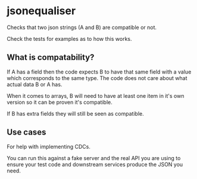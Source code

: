 # jsonequaliser

Checks that two json strings (A and B) are compatible or not.

Check the tests for examples as to how this works.

## What is compatability?

If A has a field then the code expects B to have that same field with a value which corresponds to the same type. The code does not care about what actual data B or A has.

When it comes to arrays, B will need to have at least one item in it's own version so it can be proven it's compatible.

If B has extra fields they will still be seen as compatible.

## Use cases

For help with implementing CDCs.

You can run this against a fake server and the real API you are using to ensure your test code and downstream services produce the JSON you need.